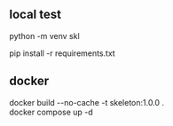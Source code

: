 ## local test
python -m venv skl

pip install -r requirements.txt

## docker

docker build --no-cache -t skeleton:1.0.0 .\
docker compose up -d